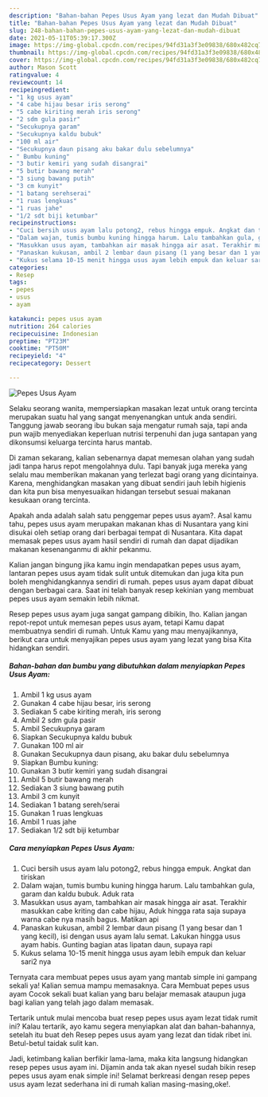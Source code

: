 ```yaml
---
description: "Bahan-bahan Pepes Usus Ayam yang lezat dan Mudah Dibuat"
title: "Bahan-bahan Pepes Usus Ayam yang lezat dan Mudah Dibuat"
slug: 248-bahan-bahan-pepes-usus-ayam-yang-lezat-dan-mudah-dibuat
date: 2021-05-11T05:39:17.300Z
image: https://img-global.cpcdn.com/recipes/94fd31a3f3e09838/680x482cq70/pepes-usus-ayam-foto-resep-utama.jpg
thumbnail: https://img-global.cpcdn.com/recipes/94fd31a3f3e09838/680x482cq70/pepes-usus-ayam-foto-resep-utama.jpg
cover: https://img-global.cpcdn.com/recipes/94fd31a3f3e09838/680x482cq70/pepes-usus-ayam-foto-resep-utama.jpg
author: Mason Scott
ratingvalue: 4
reviewcount: 14
recipeingredient:
- "1 kg usus ayam"
- "4 cabe hijau besar iris serong"
- "5 cabe kiriting merah iris serong"
- "2 sdm gula pasir"
- "Secukupnya garam"
- "Secukupnya kaldu bubuk"
- "100 ml air"
- "Secukupnya daun pisang aku bakar dulu sebelumnya"
- " Bumbu kuning"
- "3 butir kemiri yang sudah disangrai"
- "5 butir bawang merah"
- "3 siung bawang putih"
- "3 cm kunyit"
- "1 batang serehserai"
- "1 ruas lengkuas"
- "1 ruas jahe"
- "1/2 sdt biji ketumbar"
recipeinstructions:
- "Cuci bersih usus ayam lalu potong2, rebus hingga empuk. Angkat dan tiriskan"
- "Dalam wajan, tumis bumbu kuning hingga harum. Lalu tambahkan gula, garam dan kaldu bubuk. Aduk rata"
- "Masukkan usus ayam, tambahkan air masak hingga air asat. Terakhir masukkan cabe kriting dan cabe hijau, Aduk hingga rata saja supaya warna cabe nya masih bagus. Matikan api"
- "Panaskan kukusan, ambil 2 lembar daun pisang (1 yang besar dan 1 yang kecil), isi dengan usus ayam lalu semat. Lakukan hingga usus ayam habis. Gunting bagian atas lipatan daun, supaya rapi"
- "Kukus selama 10-15 menit hingga usus ayam lebih empuk dan keluar sari2 nya"
categories:
- Resep
tags:
- pepes
- usus
- ayam

katakunci: pepes usus ayam 
nutrition: 264 calories
recipecuisine: Indonesian
preptime: "PT23M"
cooktime: "PT50M"
recipeyield: "4"
recipecategory: Dessert

---
```



![Pepes Usus Ayam](https://img-global.cpcdn.com/recipes/94fd31a3f3e09838/680x482cq70/pepes-usus-ayam-foto-resep-utama.jpg)

Selaku seorang wanita, mempersiapkan masakan lezat untuk orang tercinta merupakan suatu hal yang sangat menyenangkan untuk anda sendiri. Tanggung jawab seorang ibu bukan saja mengatur rumah saja, tapi anda pun wajib menyediakan keperluan nutrisi terpenuhi dan juga santapan yang dikonsumsi keluarga tercinta harus mantab.

Di zaman  sekarang, kalian sebenarnya dapat memesan olahan yang sudah jadi tanpa harus repot mengolahnya dulu. Tapi banyak juga mereka yang selalu mau memberikan makanan yang terlezat bagi orang yang dicintainya. Karena, menghidangkan masakan yang dibuat sendiri jauh lebih higienis dan kita pun bisa menyesuaikan hidangan tersebut sesuai makanan kesukaan orang tercinta. 



Apakah anda adalah salah satu penggemar pepes usus ayam?. Asal kamu tahu, pepes usus ayam merupakan makanan khas di Nusantara yang kini disukai oleh setiap orang dari berbagai tempat di Nusantara. Kita dapat memasak pepes usus ayam hasil sendiri di rumah dan dapat dijadikan makanan kesenanganmu di akhir pekanmu.

Kalian jangan bingung jika kamu ingin mendapatkan pepes usus ayam, lantaran pepes usus ayam tidak sulit untuk ditemukan dan juga kita pun boleh menghidangkannya sendiri di rumah. pepes usus ayam dapat dibuat dengan berbagai cara. Saat ini telah banyak resep kekinian yang membuat pepes usus ayam semakin lebih nikmat.

Resep pepes usus ayam juga sangat gampang dibikin, lho. Kalian jangan repot-repot untuk memesan pepes usus ayam, tetapi Kamu dapat membuatnya sendiri di rumah. Untuk Kamu yang mau menyajikannya, berikut cara untuk menyajikan pepes usus ayam yang lezat yang bisa Kita hidangkan sendiri.

<!--inarticleads1-->

##### Bahan-bahan dan bumbu yang dibutuhkan dalam menyiapkan Pepes Usus Ayam:

1. Ambil 1 kg usus ayam
1. Gunakan 4 cabe hijau besar, iris serong
1. Sediakan 5 cabe kiriting merah, iris serong
1. Ambil 2 sdm gula pasir
1. Ambil Secukupnya garam
1. Siapkan Secukupnya kaldu bubuk
1. Gunakan 100 ml air
1. Gunakan Secukupnya daun pisang, aku bakar dulu sebelumnya
1. Siapkan  Bumbu kuning:
1. Gunakan 3 butir kemiri yang sudah disangrai
1. Ambil 5 butir bawang merah
1. Sediakan 3 siung bawang putih
1. Ambil 3 cm kunyit
1. Sediakan 1 batang sereh/serai
1. Gunakan 1 ruas lengkuas
1. Ambil 1 ruas jahe
1. Sediakan 1/2 sdt biji ketumbar




<!--inarticleads2-->

##### Cara menyiapkan Pepes Usus Ayam:

1. Cuci bersih usus ayam lalu potong2, rebus hingga empuk. Angkat dan tiriskan
1. Dalam wajan, tumis bumbu kuning hingga harum. Lalu tambahkan gula, garam dan kaldu bubuk. Aduk rata
1. Masukkan usus ayam, tambahkan air masak hingga air asat. Terakhir masukkan cabe kriting dan cabe hijau, Aduk hingga rata saja supaya warna cabe nya masih bagus. Matikan api
1. Panaskan kukusan, ambil 2 lembar daun pisang (1 yang besar dan 1 yang kecil), isi dengan usus ayam lalu semat. Lakukan hingga usus ayam habis. Gunting bagian atas lipatan daun, supaya rapi
1. Kukus selama 10-15 menit hingga usus ayam lebih empuk dan keluar sari2 nya




Ternyata cara membuat pepes usus ayam yang mantab simple ini gampang sekali ya! Kalian semua mampu memasaknya. Cara Membuat pepes usus ayam Cocok sekali buat kalian yang baru belajar memasak ataupun juga bagi kalian yang telah jago dalam memasak.

Tertarik untuk mulai mencoba buat resep pepes usus ayam lezat tidak rumit ini? Kalau tertarik, ayo kamu segera menyiapkan alat dan bahan-bahannya, setelah itu buat deh Resep pepes usus ayam yang lezat dan tidak ribet ini. Betul-betul taidak sulit kan. 

Jadi, ketimbang kalian berfikir lama-lama, maka kita langsung hidangkan resep pepes usus ayam ini. Dijamin anda tak akan nyesel sudah bikin resep pepes usus ayam enak simple ini! Selamat berkreasi dengan resep pepes usus ayam lezat sederhana ini di rumah kalian masing-masing,oke!.

